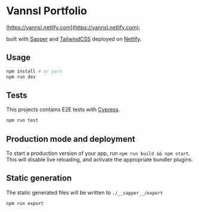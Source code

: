# Vannsl Portfolio

[https://vannsl.netlify.com](https://vannsl.netlify.com);

built with [Sapper](https://github.com/sveltejs/sapper) and [TailwindCSS](https://tailwindcss.com/) deployed on [Netlify](https://www.netlify.com/).

## Usage

```bash
npm install # or yarn
npm run dev
```

## Tests

This projects contains E2E tests with [Cypress](https://www.cypress.io/).

```bash
npm run test
```

## Production mode and deployment

To start a production version of your app, run `npm run build && npm start`. This will disable live reloading, and activate the appropriate bundler plugins.

## Static generation

The static generated files will be written to `./__sapper__/export`

```bash
npm run export
```
